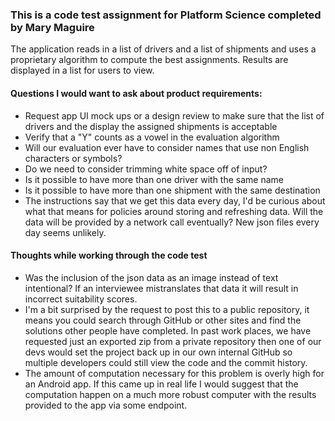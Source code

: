 ### This is a code test assignment for Platform Science completed by Mary Maguire
The application reads in a list of drivers and a list of shipments and uses a proprietary algorithm to compute the best assignments. Results are displayed in a list for users to view.

#### Questions I would want to ask about product requirements:
- Request app UI mock ups or a design review to make sure that the list of drivers and the display the assigned shipments is acceptable
- Verify that a "Y" counts as a vowel in the evaluation algorithm
- Will our evaluation ever have to consider names that use non English characters or symbols?
- Do we need to consider trimming white space off of input?
- Is it possible to have more than one driver with the same name
- Is it possible to have more than one shipment with the same destination
- The instructions say that we get this data every day, I'd be curious about what that means for policies around storing and refreshing data. Will the data will be provided by a network call eventually? New json files every day seems unlikely.


#### Thoughts while working through the code test
- Was the inclusion of the json data as an image instead of text intentional? If an interviewee mistranslates that data it will result in incorrect suitability scores.
- I'm a bit surprised by the request to post this to a public repository, it means you could search through GitHub or other sites and find the solutions other people have completed. In past work places, we have requested just an exported zip from a private repository then one of our devs would set the project back up in our own internal GitHub so multiple developers could still view the code and the commit history.
- The amount of computation necessary for this problem is overly high for an Android app. If this came up in real life I would suggest that the computation happen on a much more robust computer with the results provided to the app via some endpoint.